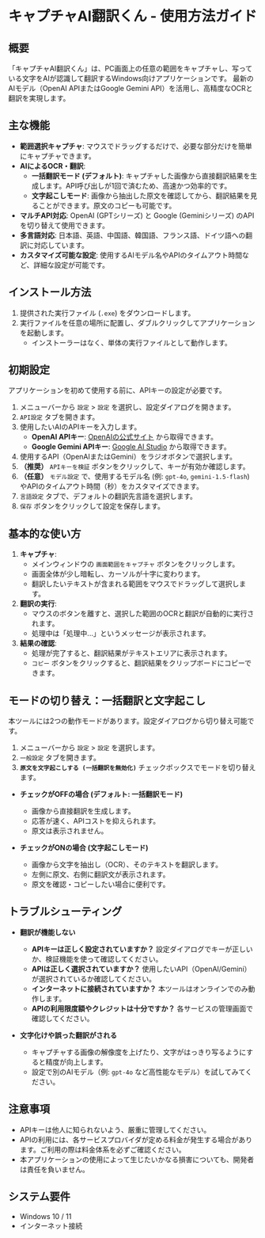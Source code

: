 # キャプチャAI翻訳くん - 使用方法ガイド

## 概要

「キャプチャAI翻訳くん」は、PC画面上の任意の範囲をキャプチャし、写っている文字をAIが認識して翻訳するWindows向けアプリケーションです。
最新のAIモデル（OpenAI APIまたはGoogle Gemini API）を活用し、高精度なOCRと翻訳を実現します。

## 主な機能

- **範囲選択キャプチャ**: マウスでドラッグするだけで、必要な部分だけを簡単にキャプチャできます。
- **AIによるOCR・翻訳**:
    - **一括翻訳モード (デフォルト)**: キャプチャした画像から直接翻訳結果を生成します。API呼び出しが1回で済むため、高速かつ効率的です。
    - **文字起こしモード**: 画像から抽出した原文を確認してから、翻訳結果を見ることができます。原文のコピーも可能です。
- **マルチAPI対応**: OpenAI (GPTシリーズ) と Google (Geminiシリーズ) のAPIを切り替えて使用できます。
- **多言語対応**: 日本語、英語、中国語、韓国語、フランス語、ドイツ語への翻訳に対応しています。
- **カスタマイズ可能な設定**: 使用するAIモデル名やAPIのタイムアウト時間など、詳細な設定が可能です。

## インストール方法

1.  提供された実行ファイル (`.exe`) をダウンロードします。
2.  実行ファイルを任意の場所に配置し、ダブルクリックしてアプリケーションを起動します。
    - インストーラーはなく、単体の実行ファイルとして動作します。

## 初期設定

アプリケーションを初めて使用する前に、APIキーの設定が必要です。

1.  メニューバーから `設定` > `設定` を選択し、設定ダイアログを開きます。
2.  `API設定` タブを開きます。
3.  使用したいAIのAPIキーを入力します。
    - **OpenAI APIキー**: [OpenAIの公式サイト](https://platform.openai.com/api-keys) から取得できます。
    - **Google Gemini APIキー**: [Google AI Studio](https://makersuite.google.com/app/apikey) から取得できます。
4.  使用するAPI（OpenAIまたはGemini）をラジオボタンで選択します。
5.  **（推奨）** `APIキーを検証` ボタンをクリックして、キーが有効か確認します。
6.  **（任意）** `モデル設定` で、使用するモデル名 (例: `gpt-4o`, `gemini-1.5-flash`) やAPIのタイムアウト時間（秒）をカスタマイズできます。
7.  `言語設定` タブで、デフォルトの翻訳先言語を選択します。
8.  `保存` ボタンをクリックして設定を保存します。

## 基本的な使い方

1.  **キャプチャ**:
    - メインウィンドウの `画面範囲をキャプチャ` ボタンをクリックします。
    - 画面全体が少し暗転し、カーソルが十字に変わります。
    - 翻訳したいテキストが含まれる範囲をマウスでドラッグして選択します。
2.  **翻訳の実行**:
    - マウスのボタンを離すと、選択した範囲のOCRと翻訳が自動的に実行されます。
    - 処理中は「処理中...」というメッセージが表示されます。
3.  **結果の確認**:
    - 処理が完了すると、翻訳結果がテキストエリアに表示されます。
    - `コピー` ボタンをクリックすると、翻訳結果をクリップボードにコピーできます。

## モードの切り替え：一括翻訳と文字起こし

本ツールには2つの動作モードがあります。設定ダイアログから切り替え可能です。

1.  メニューバーから `設定` > `設定` を選択します。
2.  `一般設定` タブを開きます。
3.  **`原文を文字起こしする (一括翻訳を無効化)`** チェックボックスでモードを切り替えます。

-   **チェックがOFFの場合 (デフォルト: 一括翻訳モード)**
    - 画像から直接翻訳を生成します。
    - 応答が速く、APIコストを抑えられます。
    - 原文は表示されません。

-   **チェックがONの場合 (文字起こしモード)**
    - 画像から文字を抽出し（OCR）、そのテキストを翻訳します。
    - 左側に原文、右側に翻訳文が表示されます。
    - 原文を確認・コピーしたい場合に便利です。

## トラブルシューティング

-   **翻訳が機能しない**
    - **APIキーは正しく設定されていますか？** 設定ダイアログでキーが正しいか、検証機能を使って確認してください。
    - **APIは正しく選択されていますか？** 使用したいAPI（OpenAI/Gemini）が選択されているか確認してください。
    - **インターネットに接続されていますか？** 本ツールはオンラインでのみ動作します。
    - **APIの利用限度額やクレジットは十分ですか？** 各サービスの管理画面で確認してください。

-   **文字化けや誤った翻訳がされる**
    - キャプチャする画像の解像度を上げたり、文字がはっきり写るようにすると精度が向上します。
    - 設定で別のAIモデル（例: `gpt-4o` など高性能なモデル）を試してみてください。

## 注意事項

-   APIキーは他人に知られないよう、厳重に管理してください。
-   APIの利用には、各サービスプロバイダが定める料金が発生する場合があります。ご利用の際は料金体系を必ずご確認ください。
-   本アプリケーションの使用によって生じたいかなる損害についても、開発者は責任を負いません。

## システム要件

-   Windows 10 / 11
-   インターネット接続
